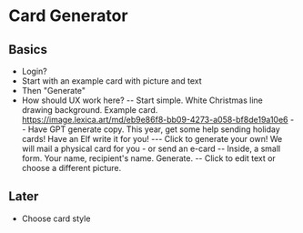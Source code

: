 # Card Generator

## Basics
- Login?
- Start with an example card with picture and text
- Then "Generate"
- How should UX work here?
-- Start simple. White Christmas line drawing background. Example card.
https://image.lexica.art/md/eb9e86f8-bb09-4273-a058-bf8de19a10e6
-- Have GPT generate copy. This year, get some help sending holiday cards! Have an Elf write it for you!
--- Click to generate your own! We will mail a physical card for you - or send an e-card
-- Inside, a small form. Your name, recipient's name. Generate.
-- Click to edit text or choose a different picture.

## Later
- Choose card style
